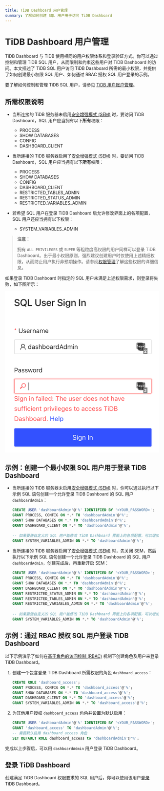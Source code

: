 ```yaml
---
title: TiDB Dashboard 用户管理
summary: 了解如何创建 SQL 用户用于访问 TiDB Dashboard
---
```


# TiDB Dashboard 用户管理

TiDB Dashboard 与 TiDB 使用相同的用户权限体系和登录验证方式。你可以通过控制和管理 TiDB SQL 用户，从而限制和约束这些用户对 TiDB Dashboard 的访问。本文描述了 TiDB SQL 用户访问 TiDB Dashboard 所需的最小权限，并提供了如何创建最小权限 SQL 用户、如何通过 RBAC 授权 SQL 用户登录的示例。

要了解如何控制和管理 TiDB SQL 用户，请参见 [TiDB 用户账户管理](/user-account-management.md)。

## 所需权限说明

- 当所连接的 TiDB 服务器未启用[安全增强模式 (SEM)](/system-variables.md#tidb_enable_enhanced_security) 时，要访问 TiDB Dashboard，SQL 用户应当拥有以下**所有**权限：

    - PROCESS
    - SHOW DATABASES
    - CONFIG
    - DASHBOARD_CLIENT

- 当所连接的 TiDB 服务器启用了[安全增强模式 (SEM)](/system-variables.md#tidb_enable_enhanced_security) 时，要访问 TiDB Dashboard，SQL 用户应当拥有以下**所有**权限：

    - PROCESS
    - SHOW DATABASES
    - CONFIG
    - DASHBOARD_CLIENT
    - RESTRICTED_TABLES_ADMIN
    - RESTRICTED_STATUS_ADMIN
    - RESTRICTED_VARIABLES_ADMIN

- 若希望 SQL 用户在登录 TiDB Dashboard 后允许修改界面上的各项配置，SQL 用户还应当拥有以下权限：

    - SYSTEM_VARIABLES_ADMIN

> **注意：**
>
> 拥有 `ALL PRIVILEGES` 或 `SUPER` 等粗粒度高权限的用户同样可以登录 TiDB Dashboard。出于最小权限原则，强烈建议创建用户时仅使用上述精细权限，从而防止用户执行非预期操作。请参阅[权限管理](/privilege-management.md)了解这些权限的详细信息。

如果登录 TiDB Dashboard 时指定的 SQL 用户未满足上述权限需求，则登录将失败，如下图所示：

![insufficient-privileges](/media/dashboard/dashboard-user-insufficient-privileges.png)

## 示例：创建一个最小权限 SQL 用户用于登录 TiDB Dashboard

- 当所连接的 TiDB 服务器未启用[安全增强模式 (SEM)](/system-variables.md#tidb_enable_enhanced_security) 时，你可以通过执行以下示例 SQL 语句创建一个允许登录 TiDB Dashboard 的 SQL 用户 `dashboardAdmin`：

    ```sql
    CREATE USER 'dashboardAdmin'@'%' IDENTIFIED BY '<YOUR_PASSWORD>';
    GRANT PROCESS, CONFIG ON *.* TO 'dashboardAdmin'@'%';
    GRANT SHOW DATABASES ON *.* TO 'dashboardAdmin'@'%';
    GRANT DASHBOARD_CLIENT ON *.* TO 'dashboardAdmin'@'%';

    -- 如果要使自定义的 SQL 用户能修改 TiDB Dashboard 界面上的各项配置，可以增加以下权限
    GRANT SYSTEM_VARIABLES_ADMIN ON *.* TO 'dashboardAdmin'@'%';
    ```

- 当所连接的 TiDB 服务器启用了[安全增强模式 (SEM)](/system-variables.md#tidb_enable_enhanced_security) 时，先关闭 SEM，然后执行以下示例 SQL 语句创建一个允许登录 TiDB Dashboard 的 SQL 用户 `dashboardAdmin`，创建完成后，再重新开启 SEM：

    ```sql
    CREATE USER 'dashboardAdmin'@'%' IDENTIFIED BY '<YOUR_PASSWORD>';
    GRANT PROCESS, CONFIG ON *.* TO 'dashboardAdmin'@'%';
    GRANT SHOW DATABASES ON *.* TO 'dashboardAdmin'@'%';
    GRANT DASHBOARD_CLIENT ON *.* TO 'dashboardAdmin'@'%';
    GRANT RESTRICTED_STATUS_ADMIN ON *.* TO 'dashboardAdmin'@'%';
    GRANT RESTRICTED_TABLES_ADMIN ON *.* TO 'dashboardAdmin'@'%';
    GRANT RESTRICTED_VARIABLES_ADMIN ON *.* TO 'dashboardAdmin'@'%';

    -- 如果要使自定义的 SQL 用户能修改 TiDB Dashboard 界面上的各项配置，可以增加以下权限
    GRANT SYSTEM_VARIABLES_ADMIN ON *.* TO 'dashboardAdmin'@'%';
    ```

## 示例：通过 RBAC 授权 SQL 用户登录 TiDB Dashboard

以下示例演示了如何在[基于角色的访问控制 (RBAC)](/role-based-access-control.md) 机制下创建角色及用户来登录 TiDB Dashboard。

1. 创建一个包含登录 TiDB Dashboard 所需权限的角色 `dashboard_access`：

    ```sql
    CREATE ROLE 'dashboard_access';
    GRANT PROCESS, CONFIG ON *.* TO 'dashboard_access'@'%';
    GRANT SHOW DATABASES ON *.* TO 'dashboard_access'@'%';
    GRANT DASHBOARD_CLIENT ON *.* TO 'dashboard_access'@'%';
    GRANT SYSTEM_VARIABLES_ADMIN ON *.* TO 'dashboard_access'@'%';
    ```

2. 为其他用户授权 `dashboard_access` 角色并设置为默认启用：

    ```sql
    CREATE USER 'dashboardAdmin'@'%' IDENTIFIED BY '<YOUR_PASSWORD>';
    GRANT 'dashboard_access' TO 'dashboardAdmin'@'%';
    -- 需要默认启用 dashboard_access 角色
    SET DEFAULT ROLE dashboard_access to 'dashboardAdmin'@'%';
    ```

完成以上步骤后，可以用 `dashboardAdmin` 用户登录 TiDB Dashboard。

## 登录 TiDB Dashboard

创建满足 TiDB Dashboard 权限要求的 SQL 用户后，你可以使用该用户[登录](/dashboard/dashboard-access.md#登录) TiDB Dashboard。
